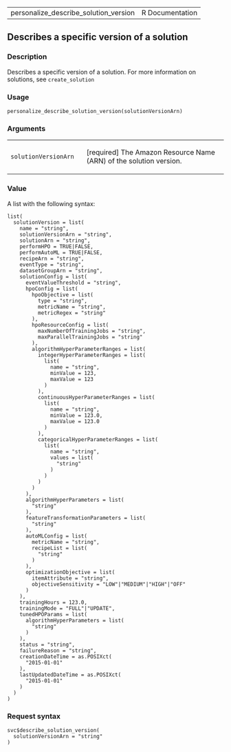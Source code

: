 <table style="width: 100%;">
<tbody>
<tr class="odd">
<td>personalize_describe_solution_version</td>
<td style="text-align: right;">R Documentation</td>
</tr>
</tbody>
</table>

## Describes a specific version of a solution

### Description

Describes a specific version of a solution. For more information on
solutions, see `create_solution`

### Usage

    personalize_describe_solution_version(solutionVersionArn)

### Arguments

<table>
<colgroup>
<col style="width: 35%" />
<col style="width: 65%" />
</colgroup>
<tbody>
<tr class="odd">
<td><code
id="personalize_describe_solution_version_:_solutionVersionArn">solutionVersionArn</code></td>
<td><p>[required] The Amazon Resource Name (ARN) of the solution
version.</p></td>
</tr>
</tbody>
</table>

### Value

A list with the following syntax:

    list(
      solutionVersion = list(
        name = "string",
        solutionVersionArn = "string",
        solutionArn = "string",
        performHPO = TRUE|FALSE,
        performAutoML = TRUE|FALSE,
        recipeArn = "string",
        eventType = "string",
        datasetGroupArn = "string",
        solutionConfig = list(
          eventValueThreshold = "string",
          hpoConfig = list(
            hpoObjective = list(
              type = "string",
              metricName = "string",
              metricRegex = "string"
            ),
            hpoResourceConfig = list(
              maxNumberOfTrainingJobs = "string",
              maxParallelTrainingJobs = "string"
            ),
            algorithmHyperParameterRanges = list(
              integerHyperParameterRanges = list(
                list(
                  name = "string",
                  minValue = 123,
                  maxValue = 123
                )
              ),
              continuousHyperParameterRanges = list(
                list(
                  name = "string",
                  minValue = 123.0,
                  maxValue = 123.0
                )
              ),
              categoricalHyperParameterRanges = list(
                list(
                  name = "string",
                  values = list(
                    "string"
                  )
                )
              )
            )
          ),
          algorithmHyperParameters = list(
            "string"
          ),
          featureTransformationParameters = list(
            "string"
          ),
          autoMLConfig = list(
            metricName = "string",
            recipeList = list(
              "string"
            )
          ),
          optimizationObjective = list(
            itemAttribute = "string",
            objectiveSensitivity = "LOW"|"MEDIUM"|"HIGH"|"OFF"
          )
        ),
        trainingHours = 123.0,
        trainingMode = "FULL"|"UPDATE",
        tunedHPOParams = list(
          algorithmHyperParameters = list(
            "string"
          )
        ),
        status = "string",
        failureReason = "string",
        creationDateTime = as.POSIXct(
          "2015-01-01"
        ),
        lastUpdatedDateTime = as.POSIXct(
          "2015-01-01"
        )
      )
    )

### Request syntax

    svc$describe_solution_version(
      solutionVersionArn = "string"
    )
